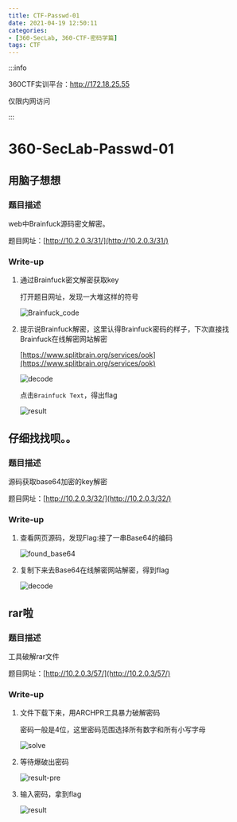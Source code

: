```yaml
---
title: CTF-Passwd-01
date: 2021-04-19 12:50:11
categories:
- [360-SecLab, 360-CTF-密码学篇]
tags: CTF
---
```


:::info

360CTF实训平台：http://172.18.25.55

仅限内网访问

:::

# 360-SecLab-Passwd-01

## 用脑子想想

### 题目描述

web中Brainfuck源码密文解密。

题目网址：[http://10.2.0.3/31/](http://10.2.0.3/31/)

### Write-up

1. 通过Brainfuck密文解密获取key

   打开题目网址，发现一大堆这样的符号

   ![Brainfuck_code](https://i.vgy.me/9txEsz.png)

2. 提示说Brainfuck解密，这里认得Brainfuck密码的样子，下次直接找Brainfuck在线解密网站解密

   [https://www.splitbrain.org/services/ook](https://www.splitbrain.org/services/ook)

   ![decode](https://i.vgy.me/SbPYvY.png)

   点击`Brainfuck Text`，得出flag

   ![result](https://i.vgy.me/lKOsva.png)

## 仔细找找呗。。

### 题目描述

源码获取base64加密的key解密

题目网址：[http://10.2.0.3/32/](http://10.2.0.3/32/)

### Write-up

1. 查看网页源码，发现Flag:接了一串Base64的编码

   ![found_base64](https://i.vgy.me/m3BBWi.png)

2. 复制下来去Base64在线解密网站解密，得到flag

   ![decode](https://i.vgy.me/baPSYS.png)

## rar啦

### 题目描述

工具破解rar文件

题目网址：[http://10.2.0.3/57/](http://10.2.0.3/57/)

### Write-up

1. 文件下载下来，用ARCHPR工具暴力破解密码

   密码一般是4位，这里密码范围选择所有数字和所有小写字母

   ![solve](https://i.vgy.me/zkgSqJ.png)

   

2. 等待爆破出密码

   ![result-pre](https://i.vgy.me/mJzOQ1.png)

3. 输入密码，拿到flag

   ![result](https://i.vgy.me/0nN5aq.png)